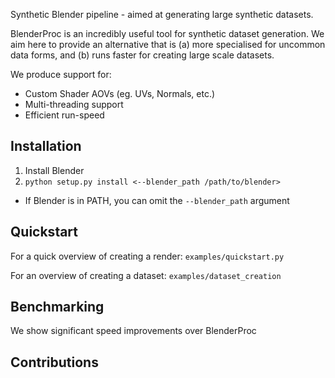 

Synthetic Blender pipeline - aimed at generating large synthetic datasets.

BlenderProc is an incredibly useful tool for synthetic dataset generation. We aim here to provide an alternative that is (a) more specialised for uncommon data forms, and (b) runs faster for creating large scale datasets.

We produce support for:
- Custom Shader AOVs (eg. UVs, Normals, etc.)
- Multi-threading support
- Efficient run-speed

## Installation

1) Install Blender
2) `python setup.py install <--blender_path /path/to/blender>`
- If Blender is in PATH, you can omit the `--blender_path` argument

## Quickstart

For a quick overview of creating a render: `examples/quickstart.py`

For an overview of creating a dataset: `examples/dataset_creation`

## Benchmarking

We show significant speed improvements over BlenderProc

## Contributions